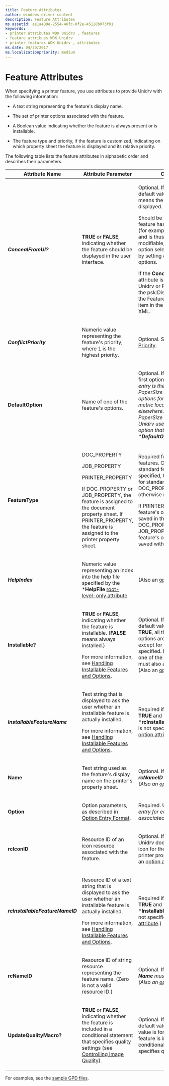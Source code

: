 ```yaml
---
title: Feature Attributes
author: windows-driver-content
description: Feature Attributes
ms.assetid: ae1a489e-2554-46fc-8f2e-45128b073f91
keywords:
- printer attributes WDK Unidrv , features
- feature attribues WDK Unidrv
- printer features WDK Unidrv , attributes
ms.date: 04/20/2017
ms.localizationpriority: medium
---
```


# Feature Attributes





When specifying a printer feature, you use attributes to provide Unidrv with the following information:

-   A text string representing the feature's display name.

-   The set of printer options associated with the feature.

-   A Boolean value indicating whether the feature is always present or is installable.

-   The feature type and priority, if the feature is customized, indicating on which property sheet the feature is displayed and its relative priority.

The following table lists the feature attributes in alphabetic order and describes their parameters.

<table>
<colgroup>
<col width="33%" />
<col width="33%" />
<col width="33%" />
</colgroup>
<thead>
<tr class="header">
<th>Attribute Name</th>
<th>Attribute Parameter</th>
<th>Comments</th>
</tr>
</thead>
<tbody>
<tr class="odd">
<td><p><strong><em>ConcealFromUI?</strong></p></td>
<td><p><strong>TRUE</strong> or <strong>FALSE</strong>, indicating whether the feature should be displayed in the user interface.</p></td>
<td><p>Optional. If not specified the default value is <strong>FALSE</strong>, which means the feature is displayed.</p>
<p>Should be <strong>TRUE</strong> only if a feature has only one option (for example, one resolution) and is thus not user-modifiable, or, if the feature&#39;s option selection is controlled by setting another feature&#39;s options.</p>
<p>If the <strong></em>ConcealFromUI</strong> attribute is set to <strong>TRUE</strong>, then Unidrv or PrintConfig will add the psk:DisplayUI element to the Feature element for this item in the PrintCapabilities XML.</p></td>
</tr>
<tr class="even">
<td><p><strong><em>ConflictPriority</strong></p></td>
<td><p>Numeric value representing the feature&#39;s priority, where 1 is the highest priority.</p></td>
<td><p>Optional. See <a href="feature-conflict-priority.md" data-raw-source="[Feature Conflict Priority](feature-conflict-priority.md)">Feature Conflict Priority</a>.</p></td>
</tr>
<tr class="odd">
<td><p><strong></em>DefaultOption</strong></p></td>
<td><p>Name of one of the feature&#39;s options.</p></td>
<td><p>Optional. If not specified, the first option listed in a <em>Feature entry is the default. For the PaperSize feature, the default options for Unidrv are A4 for metric locales and Letter elsewhere. If the default PaperSize does not exist, Unidrv uses the PaperSize option that is specified by the *<strong>DefaultOption</strong> keyword.</p></td>
</tr>
<tr class="even">
<td><p><strong></em>FeatureType</strong></p></td>
<td><p>DOC_PROPERTY</p>
<p>JOB_PROPERTY</p>
<p>PRINTER_PROPERTY</p>
<p>If DOC_PROPERTY or JOB_PROPERTY, the feature is assigned to the document property sheet. If PRINTER_PROPERTY, the feature is assigned to the printer property sheet.</p></td>
<td><p>Required for customized features. Optional for standard features. If not specified, the default value for standard features is DOC_PROPERTY unless otherwise noted.</p>
<p>If PRINTER_PROPERTY, the feature&#39;s option value is saved in the registry. If DOC_PROPERTY or JOB_PROPERTY, the feature&#39;s option value is saved with the document.</p></td>
</tr>
<tr class="odd">
<td><p><strong><em>HelpIndex</strong></p></td>
<td><p>Numeric value representing an index into the help file specified by the *<strong>HelpFile</strong> <a href="root-level-only-attributes.md" data-raw-source="[root-level-only attribute](root-level-only-attributes.md)">root-level-only attribute</a>.</p></td>
<td><p>(Also an <a href="option-attributes.md" data-raw-source="[option attribute](option-attributes.md)">option attribute</a>.)</p></td>
</tr>
<tr class="even">
<td><p><strong></em>Installable?</strong></p></td>
<td><p><strong>TRUE</strong> or <strong>FALSE</strong>, indicating whether the feature is installable. (<strong>FALSE</strong> means always installed.)</p>
<p>For more information, see <a href="handling-installable-features-and-options.md" data-raw-source="[Handling Installable Features and Options](handling-installable-features-and-options.md)">Handling Installable Features and Options</a>.</p></td>
<td><p>Optional. If not specified, the default value is <strong>FALSE</strong>. If <strong>TRUE</strong>, all the feature&#39;s options are also installable, except for the first one specified. If <strong>FALSE</strong>, at least one of the feature&#39;s options must also always be installed. (Also an <a href="option-attributes.md" data-raw-source="[option attribute](option-attributes.md)">option attribute</a>.)</p></td>
</tr>
<tr class="odd">
<td><p><strong><em>InstallableFeatureName</strong></p></td>
<td><p>Text string that is displayed to ask the user whether an installable feature is actually installed.</p>
<p>For more information, see <a href="handling-installable-features-and-options.md" data-raw-source="[Handling Installable Features and Options](handling-installable-features-and-options.md)">Handling Installable Features and Options</a>.</p></td>
<td><p>Required if *<strong>Installable?</strong> is <strong>TRUE</strong> and *<strong>rcInstallableFeatureNameID</strong> is not specified. (Also an <a href="option-attributes.md" data-raw-source="[option attribute](option-attributes.md)">option attribute</a>.)</p></td>
</tr>
<tr class="even">
<td><p><strong></em>Name</strong></p></td>
<td><p>Text string used as the feature&#39;s display name on the printer&#39;s property sheet.</p></td>
<td><p>Optional. If not specified, then <em><strong>rcNameID</strong> must be specified. (Also an <a href="option-attributes.md" data-raw-source="[option attribute](option-attributes.md)">option attribute</a>.)</p></td>
</tr>
<tr class="odd">
<td><p><strong></em>Option</strong></p></td>
<td><p>Option parameters, as described in <a href="option-entry-format.md" data-raw-source="[Option Entry Format](option-entry-format.md)">Option Entry Format</a>.</p></td>
<td><p>Required. Use an <strong><em>Option</strong> entry for each option associated with the feature.</p></td>
</tr>
<tr class="even">
<td><p><strong></em>rcIconID</strong></p></td>
<td><p>Resource ID of an icon resource associated with the feature.</p></td>
<td><p>Optional. If not specified, Unidrv does not display an icon for the feature on the printer property sheet. (Also an <a href="option-attributes.md" data-raw-source="[option attribute](option-attributes.md)">option attribute</a>.)</p></td>
</tr>
<tr class="odd">
<td><p><strong><em>rcInstallableFeatureNameID</strong></p></td>
<td><p>Resource ID of a text string that is displayed to ask the user whether an installable feature is actually installed.</p>
<p>For more information, see <a href="handling-installable-features-and-options.md" data-raw-source="[Handling Installable Features and Options](handling-installable-features-and-options.md)">Handling Installable Features and Options</a>.</p></td>
<td><p>Required if *<strong>Installable?</strong> is <strong>TRUE</strong> and *<strong>InstallableFeatureName</strong> is not specified. (Also an <a href="option-attributes.md" data-raw-source="[option attribute](option-attributes.md)">option attribute</a>.)</p></td>
</tr>
<tr class="even">
<td><p><strong></em>rcNameID</strong></p></td>
<td><p>Resource ID of string resource representing the feature name. (Zero is not a valid resource ID.)</p></td>
<td><p>Optional. If not specified, then <em><strong>Name</strong> must be specified. (Also an <a href="option-attributes.md" data-raw-source="[option attribute](option-attributes.md)">option attribute</a>.)</p></td>
</tr>
<tr class="odd">
<td><p><strong></em>UpdateQualityMacro?</strong></p></td>
<td><p><strong>TRUE</strong> or <strong>FALSE</strong>, indicating whether the feature is included in a conditional statement that specifies quality settings (see <a href="controlling-image-quality.md" data-raw-source="[Controlling Image Quality](controlling-image-quality.md)">Controlling Image Quality</a>).</p></td>
<td><p>Optional. If not specified, the default value is <strong>FALSE</strong>. (The value is forced to <strong>TRUE</strong> if the feature is included in a conditional statement that specifies quality settings.)</p></td>
</tr>
</tbody>
</table>

 

For examples, see the [sample GPD files](sample-gpd-files.md).

 

 




